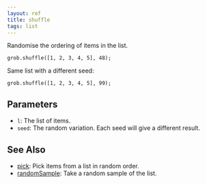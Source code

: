 ```yaml
---
layout: ref
title: shuffle
tags: list
---
```

Randomise the ordering of items in the list.

    grob.shuffle([1, 2, 3, 4, 5], 48);

Same list with a different seed:

    grob.shuffle([1, 2, 3, 4, 5], 99);

## Parameters
- `l`: The list of items.
- `seed`: The random variation. Each seed will give a different result.

## See Also
- [pick](/ref/pick.html): Pick items from a list in random order.
- [randomSample](/ref/randomSample.html): Take a random sample of the list.
